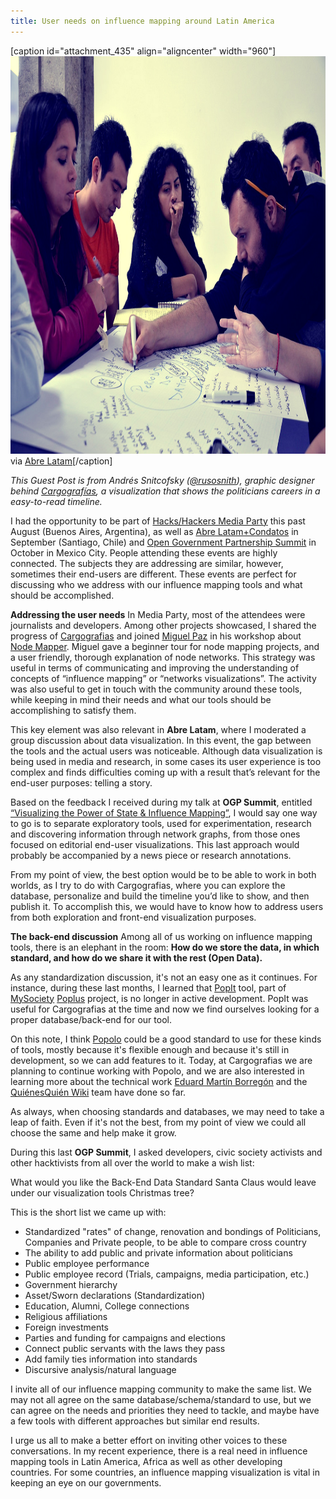 ```yaml
---
title: User needs on influence mapping around Latin America
---
```


[caption id="attachment_435" align="aligncenter" width="960"]<img class="wp-image-435 size-large" src="/assets/images/userneeds.jpg" alt="Foto Articulo Andres - Nov.15 Ed" width="960" height="636" /> via <a href="http://2015.abrelatam.org/" target="_blank">Abre Latam</a>[/caption]

<em>This Guest Post is from Andrés Snitcofsky (<a href="http://www.twitter.com/@rusosnith" target="_blank">@rusosnith</a>), graphic designer behind <a href="http://www.cargografias.org/" target="_blank">Cargografías</a>, a visualization that shows the politicians careers in a easy-to-read timeline.</em>

<!--more-->

I had the opportunity to be part of <a href="http://mediaparty.info/" target="_blank">Hacks/Hackers Media Party</a> this past August (Buenos Aires, Argentina), as well as <a href="http://2015.abrelatam.org/" target="_blank">Abre Latam+Condatos</a> in September (Santiago, Chile) and <a href="http://www.opengovpartnership.org/2015Summit" target="_blank">Open Government Partnership Summit</a> in October in Mexico City. People attending these events are highly connected. The subjects they are addressing are similar, however, sometimes their end-users are different. These events are perfect for discussing who we address with our influence mapping tools and what should be accomplished.

<strong>Addressing the user needs</strong>
In Media Party, most of the attendees were journalists and developers. Among other projects showcased, I shared the progress of <a href="http://www.cargografias.org/" target="_blank">Cargografias</a> and joined <a href="https://twitter.com/miguelpaz" target="_blank">Miguel Paz</a> in his workshop about <a href="https://github.com/poderomedia/node-mapper" target="_blank">Node Mapper</a>. Miguel gave a beginner tour for node mapping projects, and a user friendly, thorough explanation of node networks. This strategy was useful in terms of communicating and improving the understanding of concepts of “influence mapping” or “networks visualizations”. The activity was also useful to get in touch with the community around these tools, while keeping in mind their needs and what our tools should be accomplishing to satisfy them.

This key element was also relevant in <strong>Abre Latam</strong>, where I moderated a group discussion about data visualization. In this event, the gap between the tools and the actual users was noticeable. Although data visualization is being used in media and research, in some cases its user experience is too complex and finds difficulties coming up with a result that’s relevant for the end-user purposes: telling a story.

Based on the feedback I received during my talk at <strong>OGP Summit</strong>, entitled <a href="https://csoday2015.sched.org/event/841764fb75066a8bd104e6dfdfa739d2" target="_blank">“Visualizing the Power of State &amp; Influence Mapping”</a>, I would say one way to go is to separate exploratory tools, used for experimentation, research and discovering information through network graphs, from those ones focused on editorial end-user visualizations. This last approach would probably be accompanied by a news piece or research annotations.

From my point of view, the best option would be to be able to work in both worlds, as I try to do with Cargografias, where you can explore the database, personalize and build the timeline you’d like to show, and then publish it. To accomplish this, we would have to know how to address users from both exploration and front-end visualization purposes.

<strong>The back-end discussion</strong>
Among all of us working on influence mapping tools, there is an elephant in the room: <strong>How do we store the data, in which standard, and how do we share it with the rest (Open Data).</strong>

As any standardization discussion, it's not an easy one as it continues. For instance, during these last months, I learned that <a href="http://popit.poplus.org/" target="_blank">PopIt</a> tool, part of <a href="https://www.mysociety.org/" target="_blank">MySociety</a> <a href="http://poplus.org/es/" target="_blank">Poplus</a> project, is no longer in active development. PopIt was useful for Cargografias at the time and now we find ourselves looking for a proper database/back-end for our tool.

On this note, I think <a href="http://www.popoloproject.com/" target="_blank">Popolo</a> could be a good standard to use for these kinds of tools, mostly because it's flexible enough and because it's still in development, so we can add features to it. Today, at Cargografias we are planning to continue working with Popolo, and we are also interested in learning more about the technical work <a href="https://twitter.com/emartinborregon" target="_blank">Eduard Martín Borregón</a> and the <a href="https://www.quienesquien.wiki/P%C3%A1gina_principal" target="_blank">QuiénesQuién Wiki</a> team have done so far.

As always, when choosing standards and databases, we may need to take a leap of faith. Even if it's not the best, from my point of view we could all choose the same and help make it grow.

During this last <strong>OGP Summit</strong>, I asked developers, civic society activists and other hacktivists from all over the world to make a wish list:

What would you like the Back-End Data Standard Santa Claus would leave under our visualization tools Christmas tree?

This is the short list we came up with:
<ul>
	<li>Standardized "rates" of change, renovation and bondings of Politicians, Companies and Private people, to be able to compare cross country</li>
	<li>The ability to add public and private information about politicians</li>
	<li>Public employee performance</li>
	<li>Public employee record (Trials, campaigns, media participation, etc.)</li>
	<li>Government hierarchy</li>
	<li>Asset/Sworn declarations (Standardization)</li>
	<li>Education, Alumni, College connections</li>
	<li>Religious affiliations</li>
	<li>Foreign investments</li>
	<li>Parties and funding for campaigns and elections</li>
	<li>Connect public servants with the laws they pass</li>
	<li>Add family ties information into standards</li>
	<li>Discursive analysis/natural language</li>
</ul>
I invite all of our influence mapping community to make the same list. We may not all agree on the same database/schema/standard to use, but we can agree on the needs and priorities they need to tackle, and maybe have a few tools with different approaches but similar end results.

I urge us all to make a better effort on inviting other voices to these conversations. In my recent experience, there is a real need in influence mapping tools in Latin America, Africa as well as other developing countries. For some countries, an influence mapping visualization is vital in keeping an eye on our governments.
